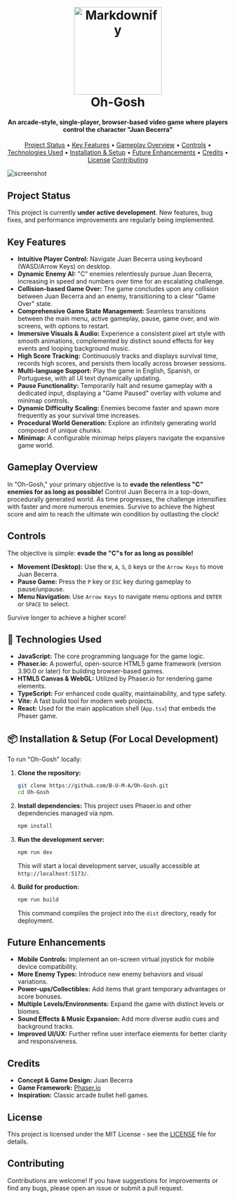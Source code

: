 <h1 align="center">
  <br>
  <a href="https://github.com/B-U-M-A/Oh-Gosh/"><img src="https://media.discordapp.net/attachments/1019375030771134565/1387645538798796850/image0.png?ex=685e191d&is=685cc79d&hm=2368d9066fd9aea1149defbb4e28e91abb4ae4f84781129c2075a57224670b3f&=&format=webp&quality=lossless&width=983&height=983" alt="Markdownify" width="200"></a>
  <br>
  Oh-Gosh
  <br>
</h1>

<h4 align="center">An arcade-style, single-player, browser-based video game where players control the character "Juan Becerra"</h4>

<p align="center">
  <a href="#project-status">Project Status</a> •
  <a href="#key-features">Key Features</a> •
  <a href="#gameplay-overview">Gameplay Overview</a> •
  <a href="#controls">Controls</a> •
  <a href="#technologies-used">Technologies Used</a> •
  <a href="#installation--setup-for-local-development">Installation & Setup</a> •
  <a href="#future-enhancements">Future Enhancements</a> •
  <a href="#credits">Credits</a> •
  <a href="#license">License</a>
  <a href="#contributing">Contributing</a>
</p>

![screenshot](https://cdn.discordapp.com/attachments/1019375030771134565/1387648250277793792/image.png?ex=685e1ba4&is=685cca24&hm=763784d7678eb025dc2816246db839b29b46857c587a097eded9f65681660c23&)

## Project Status

This project is currently **under active development**. New features, bug fixes, and performance improvements are regularly being implemented.

## Key Features

*   **Intuitive Player Control:** Navigate Juan Becerra using keyboard (WASD/Arrow Keys) on desktop.
*   **Dynamic Enemy AI:** "C" enemies relentlessly pursue Juan Becerra, increasing in speed and numbers over time for an escalating challenge.
*   **Collision-based Game Over:** The game concludes upon any collision between Juan Becerra and an enemy, transitioning to a clear "Game Over" state.
*   **Comprehensive Game State Management:** Seamless transitions between the main menu, active gameplay, pause, game over, and win screens, with options to restart.
*   **Immersive Visuals & Audio:** Experience a consistent pixel art style with smooth animations, complemented by distinct sound effects for key events and looping background music.
*   **High Score Tracking:** Continuously tracks and displays survival time, records high scores, and persists them locally across browser sessions.
*   **Multi-language Support:** Play the game in English, Spanish, or Portuguese, with all UI text dynamically updating.
*   **Pause Functionality:** Temporarily halt and resume gameplay with a dedicated input, displaying a "Game Paused" overlay with volume and minimap controls.
*   **Dynamic Difficulty Scaling:** Enemies become faster and spawn more frequently as your survival time increases.
*   **Procedural World Generation:** Explore an infinitely generating world composed of unique chunks.
*   **Minimap:** A configurable minimap helps players navigate the expansive game world.

## Gameplay Overview

In "Oh-Gosh," your primary objective is to **evade the relentless "C" enemies for as long as possible!** Control Juan Becerra in a top-down, procedurally generated world. As time progresses, the challenge intensifies with faster and more numerous enemies. Survive to achieve the highest score and aim to reach the ultimate win condition by outlasting the clock!

## Controls

The objective is simple: **evade the "C"s for as long as possible!**

*   **Movement (Desktop):** Use the `W`, `A`, `S`, `D` keys or the `Arrow Keys` to move Juan Becerra.
*   **Pause Game:** Press the `P` key or `ESC` key during gameplay to pause/unpause.
*   **Menu Navigation:** Use `Arrow Keys` to navigate menu options and `ENTER` or `SPACE` to select.

Survive longer to achieve a higher score!

## 🚀 Technologies Used

*   **JavaScript:** The core programming language for the game logic.
*   **Phaser.io:** A powerful, open-source HTML5 game framework (version 3.90.0 or later) for building browser-based games.
*   **HTML5 Canvas & WebGL:** Utilized by Phaser.io for rendering game elements.
*   **TypeScript:** For enhanced code quality, maintainability, and type safety.
*   **Vite:** A fast build tool for modern web projects.
*   **React:** Used for the main application shell (`App.tsx`) that embeds the Phaser game.

## 📦 Installation & Setup (For Local Development)

To run "Oh-Gosh" locally:

1.  **Clone the repository:**

    ```bash
    git clone https://github.com/B-U-M-A/Oh-Gosh.git
    cd Oh-Gosh
    ```

2.  **Install dependencies:**
    This project uses Phaser.io and other dependencies managed via npm.

    ```bash
    npm install
    ```

3.  **Run the development server:**

    ```bash
    npm run dev
    ```
    This will start a local development server, usually accessible at `http://localhost:5173/`.

4.  **Build for production:**

    ```bash
    npm run build
    ```
    This command compiles the project into the `dist` directory, ready for deployment.

## Future Enhancements

*   **Mobile Controls:** Implement an on-screen virtual joystick for mobile device compatibility.
*   **More Enemy Types:** Introduce new enemy behaviors and visual variations.
*   **Power-ups/Collectibles:** Add items that grant temporary advantages or score bonuses.
*   **Multiple Levels/Environments:** Expand the game with distinct levels or biomes.
*   **Sound Effects & Music Expansion:** Add more diverse audio cues and background tracks.
*   **Improved UI/UX:** Further refine user interface elements for better clarity and responsiveness.

## Credits

*   **Concept & Game Design:** Juan Becerra
*   **Game Framework:** [Phaser.io](https://phaser.io/)
*   **Inspiration:** Classic arcade bullet hell games.

## License

This project is licensed under the MIT License - see the [LICENSE](LICENSE) file for details.

## Contributing

Contributions are welcome! If you have suggestions for improvements or find any bugs, please open an issue or submit a pull request.

